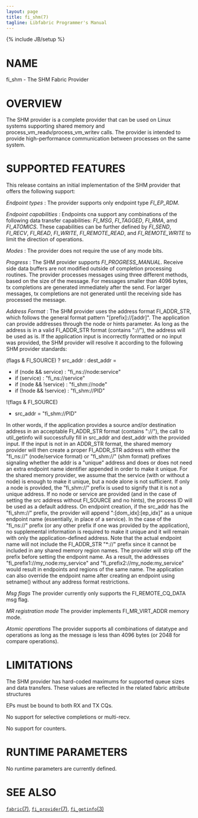 ```yaml
---
layout: page
title: fi_shm(7)
tagline: Libfabric Programmer's Manual
---
```

{% include JB/setup %}

# NAME

fi_shm \- The SHM Fabric Provider

# OVERVIEW

The SHM provider is a complete provider that can be used on Linux
systems supporting shared memory and process_vm_readv/process_vm_writev
calls.  The provider is intended to provide high-performance communication
between processes on the same system.

# SUPPORTED FEATURES

This release contains an initial implementation of the SHM provider that
offers the following support:

*Endpoint types*
: The provider supports only endpoint type *FI_EP_RDM*.

*Endpoint capabilities*
: Endpoints cna support any combinations of the following data transfer
capabilities: *FI_MSG*, *FI_TAGGED*, *FI_RMA*, amd *FI_ATOMICS*.  These
capabilities can be further defined by *FI_SEND*, *FI_RECV*, *FI_READ*,
*FI_WRITE*, *FI_REMOTE_READ*, and *FI_REMOTE_WRITE* to limit the direction
of operations.

*Modes*
: The provider does not require the use of any mode bits.

*Progress*
: The SHM provider supports *FI_PROGRESS_MANUAL*.  Receive side data buffers are
  not modified outside of completion processing routines.  The provider processes
  messages using three different methods, based on the size of the message.
  For messages smaller than 4096 bytes, tx completions are generated immediately
  after the send.  For larger messages, tx completions are not generated until
  the receiving side has processed the message.

*Address Format*
: The SHM provider uses the address format FI_ADDR_STR, which follows the general
  format pattern "[prefix]://[addr]".  The application can provide addresses
  through the node or hints parameter.  As long as the address is in a valid
  FI_ADDR_STR format (contains "://"), the address will be used as is.  If the
  application input is incorrectly formatted or no input was provided, the SHM
  provider will resolve it according to the following SHM provider standards:

  (flags & FI_SOURCE) ? src_addr : dest_addr =
   - if (node && service) : "fi_ns://node:service"
   - if (service) : "fi_ns://service"
   - if (node && !service) : "fi_shm://node"
   - if (!node && !service) : "fi_shm://PID"

   !(flags & FI_SOURCE)
   - src_addr = "fi_shm://PID"

  In other words, if the application provides a source and/or destination
  address in an acceptable FI_ADDR_STR format (contains "://"), the call
  to util_getinfo will successfully fill in src_addr and dest_addr with
  the provided input.  If the input is not in an ADDR_STR format, the
  shared memory provider will then create a proper FI_ADDR_STR address
  with either the "fi_ns://" (node/service format) or "fi_shm://" (shm format)
  prefixes signaling whether the addr is a "unique" address and does or does
  not need an extra endpoint name identifier appended in order to make it
  unique.  For the shared memory provider, we assume that the service
  (with or without a node) is enough to make it unique, but a node alone is
  not sufficient.  If only a node is provided, the "fi_shm://" prefix  is used
  to signify that it is not a unique address.  If no node or service are
  provided (and in the case of setting the src address without FI_SOURCE and
  no hints), the process ID will be used as a default address.
  On endpoint creation, if the src_addr has the "fi_shm://" prefix, the provider
  will append ":[dom_idx]:[ep_idx]" as a unique endpoint name (essentially,
  in place of a service).  In the case of the "fi_ns://" prefix (or any other
  prefix if one was provided by the application), no supplemental information
  is required to make it unique and it will remain with only the
  application-defined address.  Note that the actual endpoint name will not
  include the FI_ADDR_STR "*://" prefix since it cannot be included in any
  shared memory region names. The provider will strip off the prefix before
  setting the endpoint name. As a result, the addresses
  "fi_prefix1://my_node:my_service" and "fi_prefix2://my_node:my_service"
  would result in endpoints and regions of the same name.
  The application can also override the endpoint name after creating an
  endpoint using setname() without any address format restrictions.

*Msg flags*
  The provider currently only supports the FI_REMOTE_CQ_DATA msg flag.

*MR registration mode*
  The provider implements FI_MR_VIRT_ADDR memory mode.

*Atomic operations*
  The provider supports all combinations of datatype and operations as long
  as the message is less than 4096 bytes (or 2048 for compare operations).

# LIMITATIONS

The SHM provider has hard-coded maximums for supported queue sizes and data
transfers.  These values are reflected in the related fabric attribute
structures

EPs must be bound to both RX and TX CQs.

No support for selective completions or multi-recv.

No support for counters.

# RUNTIME PARAMETERS

No runtime parameters are currently defined.

# SEE ALSO

[`fabric`(7)](fabric.7.html),
[`fi_provider`(7)](fi_provider.7.html),
[`fi_getinfo`(3)](fi_getinfo.3.html)
